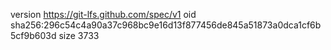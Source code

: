 version https://git-lfs.github.com/spec/v1
oid sha256:296c54c4a90a37c968bc9e16d13f877456de845a51873a0dca1cf6b5cf9b603d
size 3733
